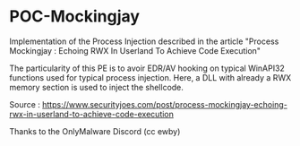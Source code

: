 # POC-Mockingjay
Implementation of the Process Injection described in the article "Process Mockingjay : Echoing RWX In Userland To Achieve Code Execution" 

The particularity of this PE is to avoir EDR/AV hooking on typical WinAPI32 functions used for typical process injection.
Here, a DLL with already a RWX memory section is used to inject the shellcode.

Source : https://www.securityjoes.com/post/process-mockingjay-echoing-rwx-in-userland-to-achieve-code-execution

Thanks to the OnlyMalware Discord (cc ewby)
